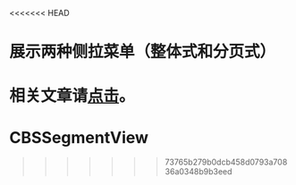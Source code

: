 <<<<<<< HEAD
# 展示两种侧拉菜单（整体式和分页式）

相关文章请[点击](http://cbsfly.github.io/ios/slipview)。
=======
# CBSSegmentView
>>>>>>> 73765b279b0dcb458d0793a70836a0348b9b3eed
